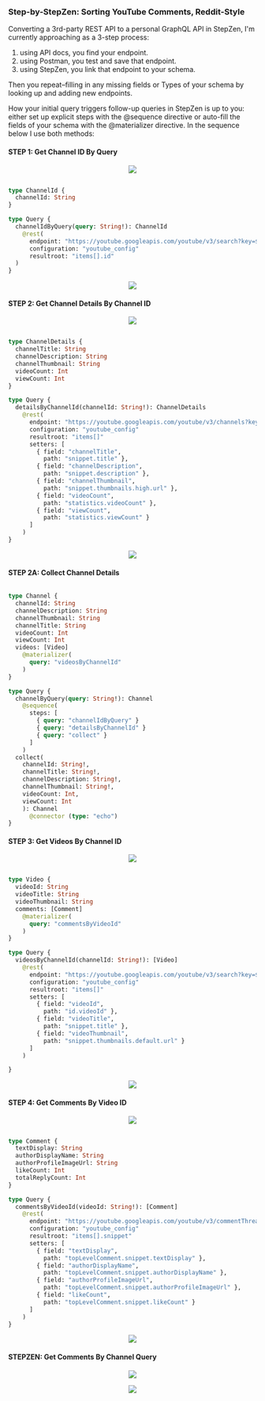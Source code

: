 ### Step-by-StepZen: Sorting YouTube Comments, Reddit-Style

Converting a 3rd-party REST API to a personal GraphQL API in StepZen, I'm currently approaching as a 3-step process: 

1. using API docs, you find your endpoint. 
2. using Postman, you test and save that endpoint. 
3. using StepZen, you link that endpoint to your schema.

Then you repeat–filling in any missing fields or Types of your schema by looking up and adding new endpoints. 

How your initial query triggers follow-up queries in StepZen is up to you: either set up explicit steps with the @sequence directive or auto-fill the fields of your schema with the @materializer directive. In the sequence below I use both methods:

#### STEP 1: Get Channel ID By Query

<p align="center">
  <img src="../../images/channelIdbyQuery-Postman.jpg"/>
</p>


```graphql

type ChannelId {
  channelId: String
}

type Query {
  channelIdByQuery(query: String!): ChannelId
    @rest(
      endpoint: "https://youtube.googleapis.com/youtube/v3/search?key=$key&q=$query&part=snippet&order=relevance&type=channel&maxResults=1" 
      configuration: "youtube_config"
      resultroot: "items[].id"
  )
}
```

<p align="center">
  <img src="./images/channelIdbyQuery-StepZen.jpg"/>
</p>

#### STEP 2: Get Channel Details By Channel ID

<p align="center">
  <img src="./images/detailsByChannelId-Postman.jpg"/>
</p>


```graphql

type ChannelDetails {
  channelTitle: String
  channelDescription: String
  channelThumbnail: String
  videoCount: Int
  viewCount: Int
}

type Query {
  detailsByChannelId(channelId: String!): ChannelDetails
    @rest(
      endpoint: "https://youtube.googleapis.com/youtube/v3/channels?key=$key&id=$channelId&part=snippet%2CcontentDetails%2Cstatistics"
      configuration: "youtube_config"
      resultroot: "items[]"
      setters: [
        { field: "channelTitle",
          path: "snippet.title" },
        { field: "channelDescription",
          path: "snippet.description" },
        { field: "channelThumbnail",
          path: "snippet.thumbnails.high.url" },
        { field: "videoCount", 
          path: "statistics.videoCount" },
        { field: "viewCount", 
          path: "statistics.viewCount" }
      ]
    )
}
```

<p align="center">
  <img src="./images/detailsByChannelId-StepZen.jpg"/>
</p>


#### STEP 2A: Collect Channel Details

```graphql

type Channel {
  channelId: String
  channelDescription: String
  channelThumbnail: String
  channelTitle: String
  videoCount: Int
  viewCount: Int
  videos: [Video]
    @materializer(
      query: "videosByChannelId"
    )
}

type Query {
  channelByQuery(query: String!): Channel
    @sequence(
      steps: [
        { query: "channelIdByQuery" }
        { query: "detailsByChannelId" }
        { query: "collect" }
      ]
    )
  collect(
    channelId: String!, 
    channelTitle: String!,
    channelDescription: String!, 
    channelThumbnail: String!,
    videoCount: Int,
    viewCount: Int
    ): Channel
      @connector (type: "echo")  
}

```

#### STEP 3: Get Videos By Channel ID


<p align="center">
  <img src="./images/videosByChannelId-Postman.jpg"/>
</p>



```graphql

type Video {
  videoId: String
  videoTitle: String
  videoThumbnail: String
  comments: [Comment]
    @materializer(
      query: "commentsByVideoId"
    )
}

type Query {
  videosByChannelId(channelId: String!): [Video]
    @rest(
      endpoint: "https://youtube.googleapis.com/youtube/v3/search?key=$key&channelId=$channelId&type=video&order=viewCount&part=snippet&maxResults=50"
      configuration: "youtube_config"
      resultroot: "items[]"
      setters: [
        { field: "videoId",
          path: "id.videoId" },
        { field: "videoTitle",
          path: "snippet.title" },
        { field: "videoThumbnail",
          path: "snippet.thumbnails.default.url" }
      ]
    )

}

```

<p align="center">
  <img src="./images/videosByChannelId-StepZen.jpg"/>
</p>

#### STEP 4: Get Comments By Video ID

<p align="center">
  <img src="./images/commentsByVideoId-Postman.jpg"/>
</p>



```graphql

type Comment {
  textDisplay: String
  authorDisplayName: String
  authorProfileImageUrl: String
  likeCount: Int
  totalReplyCount: Int
}

type Query {
  commentsByVideoId(videoId: String!): [Comment]
    @rest(
      endpoint: "https://youtube.googleapis.com/youtube/v3/commentThreads?key=$key&videoId=$videoId&part=snippet&order=relevance&maxResults=20" 
      configuration: "youtube_config"
      resultroot: "items[].snippet"
      setters: [
        { field: "textDisplay",
          path: "topLevelComment.snippet.textDisplay" },
        { field: "authorDisplayName",
          path: "topLevelComment.snippet.authorDisplayName" },
        { field: "authorProfileImageUrl",
          path: "topLevelComment.snippet.authorProfileImageUrl" },
        { field: "likeCount",
          path: "topLevelComment.snippet.likeCount" }
      ]
    )  
}

```

<p align="center">
  <img src="./images/commentsByVideoId-StepZen.jpg"/>
</p>


#### STEPZEN: Get Comments By Channel Query


<p align="center">
  <img src="./images/channelByQuery-Postman.jpg"/>
</p>

<p align="center">
  <img src="./images/channelByQuery-StepZen.jpg"/>
</p>

